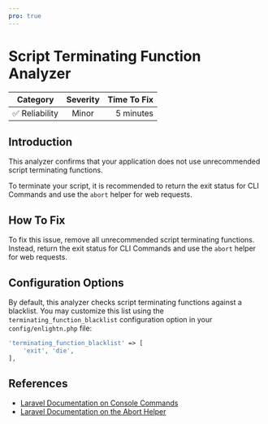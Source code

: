 ```yaml
---
pro: true
---
```


# Script Terminating Function Analyzer <Badge text="PRO" type="tip"/>

| Category       | Severity   | Time To Fix  |
| -------------  |:----------:| ------------:|
| :white_check_mark: Reliability | Minor | 5 minutes   |

## Introduction

This analyzer confirms that your application does not use unrecommended script terminating functions.

To terminate your script, it is recommended to return the exit status for CLI Commands and use the `abort` helper for web requests.

## How To Fix

To fix this issue, remove all unrecommended script terminating functions. Instead, return the exit status for CLI Commands and use the `abort` helper for web requests.

## Configuration Options

By default, this analyzer checks script terminating functions against a blacklist. You may customize this list using the `terminating_function_blacklist` configuration option in your `config/enlightn.php` file:

```php
'terminating_function_blacklist' => [
    'exit', 'die',
],
```

## References

- [Laravel Documentation on Console Commands](https://laravel.com/docs/artisan#writing-commands)
- [Laravel Documentation on the Abort Helper](https://laravel.com/docs/helpers#method-abort)